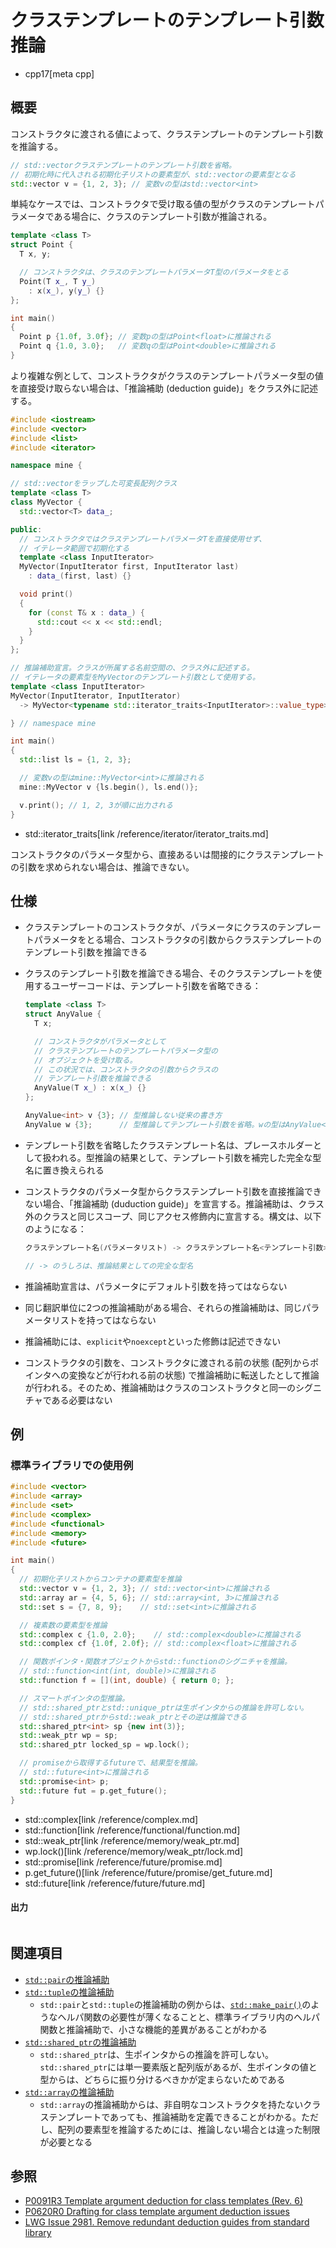 # クラステンプレートのテンプレート引数推論
* cpp17[meta cpp]

## 概要
コンストラクタに渡される値によって、クラステンプレートのテンプレート引数を推論する。

```cpp
// std::vectorクラステンプレートのテンプレート引数を省略。
// 初期化時に代入される初期化子リストの要素型が、std::vectorの要素型となる
std::vector v = {1, 2, 3}; // 変数vの型はstd::vector<int>
```

単純なケースでは、コンストラクタで受け取る値の型がクラスのテンプレートパラメータである場合に、クラスのテンプレート引数が推論される。

```cpp
template <class T>
struct Point {
  T x, y;

  // コンストラクタは、クラスのテンプレートパラメータT型のパラメータをとる
  Point(T x_, T y_)
    : x(x_), y(y_) {}
};

int main()
{
  Point p {1.0f, 3.0f}; // 変数pの型はPoint<float>に推論される
  Point q {1.0, 3.0};   // 変数qの型はPoint<double>に推論される
}
```

より複雑な例として、コンストラクタがクラスのテンプレートパラメータ型の値を直接受け取らない場合は、「推論補助 (deduction guide)」をクラス外に記述する。

```cpp
#include <iostream>
#include <vector>
#include <list>
#include <iterator>

namespace mine {

// std::vectorをラップした可変長配列クラス
template <class T>
class MyVector {
  std::vector<T> data_;

public:
  // コンストラクタではクラステンプレートパラメータTを直接使用せず、
  // イテレータ範囲で初期化する
  template <class InputIterator>
  MyVector(InputIterator first, InputIterator last)
    : data_(first, last) {}

  void print()
  {
    for (const T& x : data_) {
      std::cout << x << std::endl;
    }
  }
};

// 推論補助宣言。クラスが所属する名前空間の、クラス外に記述する。
// イテレータの要素型をMyVectorのテンプレート引数として使用する。
template <class InputIterator>
MyVector(InputIterator, InputIterator)
  -> MyVector<typename std::iterator_traits<InputIterator>::value_type>;

} // namespace mine

int main()
{
  std::list ls = {1, 2, 3};

  // 変数vの型はmine::MyVector<int>に推論される
  mine::MyVector v {ls.begin(), ls.end()};

  v.print(); // 1, 2, 3が順に出力される
}
```
* std::iterator_traits[link /reference/iterator/iterator_traits.md]

コンストラクタのパラメータ型から、直接あるいは間接的にクラステンプレートの引数を求められない場合は、推論できない。


## 仕様
- クラステンプレートのコンストラクタが、パラメータにクラスのテンプレートパラメータをとる場合、コンストラクタの引数からクラステンプレートのテンプレート引数を推論できる
- クラスのテンプレート引数を推論できる場合、そのクラステンプレートを使用するユーザーコードは、テンプレート引数を省略できる：
    ```cpp
    template <class T>
    struct AnyValue {
      T x;

      // コンストラクタがパラメータとして
      // クラステンプレートのテンプレートパラメータ型の
      // オブジェクトを受け取る。
      // この状況では、コンストラクタの引数からクラスの
      // テンプレート引数を推論できる
      AnyValue(T x_) : x(x_) {}
    };

    AnyValue<int> v {3}; // 型推論しない従来の書き方
    AnyValue w {3};      // 型推論してテンプレート引数を省略。wの型はAnyValue<int>
    ```

- テンプレート引数を省略したクラステンプレート名は、プレースホルダーとして扱われる。型推論の結果として、テンプレート引数を補完した完全な型名に置き換えられる
- コンストラクタのパラメータ型からクラステンプレート引数を直接推論できない場合、「推論補助 (duduction guide)」を宣言する。推論補助は、クラス外のクラスと同じスコープ、同じアクセス修飾内に宣言する。構文は、以下のようになる：
    ```cpp
    クラステンプレート名(パラメータリスト) -> クラステンプレート名<テンプレート引数>;

    // -> のうしろは、推論結果としての完全な型名
    ```

- 推論補助宣言は、パラメータにデフォルト引数を持ってはならない
- 同じ翻訳単位に2つの推論補助がある場合、それらの推論補助は、同じパラメータリストを持ってはならない
- 推論補助には、`explicit`や`noexcept`といった修飾は記述できない
- コンストラクタの引数を、コンストラクタに渡される前の状態 (配列からポインタへの変換などが行われる前の状態) で推論補助に転送したとして推論が行われる。そのため、推論補助はクラスのコンストラクタと同一のシグニチャである必要はない


## 例
### 標準ライブラリでの使用例
```cpp
#include <vector>
#include <array>
#include <set>
#include <complex>
#include <functional>
#include <memory>
#include <future>

int main()
{
  // 初期化子リストからコンテナの要素型を推論
  std::vector v = {1, 2, 3}; // std::vector<int>に推論される
  std::array ar = {4, 5, 6}; // std::array<int, 3>に推論される
  std::set s = {7, 8, 9};    // std::set<int>に推論される

  // 複素数の要素型を推論
  std::complex c {1.0, 2.0};    // std::complex<double>に推論される
  std::complex cf {1.0f, 2.0f}; // std::complex<float>に推論される

  // 関数ポインタ・関数オブジェクトからstd::functionのシグニチャを推論。
  // std::function<int(int, double)>に推論される
  std::function f = [](int, double) { return 0; };

  // スマートポインタの型推論。
  // std::shared_ptrとstd::unique_ptrは生ポインタからの推論を許可しない。
  // std::shared_ptrからstd::weak_ptrとその逆は推論できる
  std::shared_ptr<int> sp {new int(3)};
  std::weak_ptr wp = sp;
  std::shared_ptr locked_sp = wp.lock();

  // promiseから取得するfutureで、結果型を推論。
  // std::future<int>に推論される
  std::promise<int> p;
  std::future fut = p.get_future();
}
```
* std::complex[link /reference/complex.md]
* std::function[link /reference/functional/function.md]
* std::weak_ptr[link /reference/memory/weak_ptr.md]
* wp.lock()[link /reference/memory/weak_ptr/lock.md]
* std::promise[link /reference/future/promise.md]
* p.get_future()[link /reference/future/promise/get_future.md]
* std::future[link /reference/future/future.md]

#### 出力
```
```


## 関連項目
- [`std::pair`の推論補助](/reference/utility/pair/op_deduction_guide.md)
- [`std::tuple`の推論補助](/reference/tuple/tuple/op_deduction_guide.md)
    - `std::pair`と`std::tuple`の推論補助の例からは、[`std::make_pair()`](/reference/utility/make_pair.md)のようなヘルパ関数の必要性が薄くなることと、標準ライブラリ内のヘルパ関数と推論補助で、小さな機能的差異があることがわかる
- [`std::shared_ptr`の推論補助](/reference/memory/shared_ptr/op_deduction_guide.md)
    - `std::shared_ptr`は、生ポインタからの推論を許可しない。`std::shared_ptr`には単一要素版と配列版があるが、生ポインタの値と型からは、どちらに振り分けるべきかが定まらないためである
- [`std::array`の推論補助](/reference/array/op_deduction_guide.md)
    - `std::array`の推論補助からは、非自明なコンストラクタを持たないクラステンプレートであっても、推論補助を定義できることがわかる。ただし、配列の要素型を推論するためには、推論しない場合とは違った制限が必要となる


## 参照
- [P0091R3 Template argument deduction for class templates (Rev. 6)](http://www.open-std.org/jtc1/sc22/wg21/docs/papers/2016/p0091r3.html)
- [P0620R0 Drafting for class template argument deduction issues](http://www.open-std.org/jtc1/sc22/wg21/docs/papers/2017/p0620r0.html)
- [LWG Issue 2981. Remove redundant deduction guides from standard library](https://wg21.cmeerw.net/lwg/issue2981)

